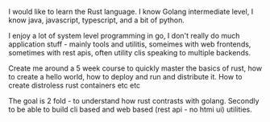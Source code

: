 I would like to learn the Rust language.
I know Golang intermediate level, I know java, javascript, typescript, and a bit of python.

I enjoy a lot of system level programming in go, I don't really do much application stuff - mainly tools and utilitis, someimes with web frontends, sometimes with rest apis, often utility clis speaking to multiple backends.

Create me around a 5 week course to quickly master the basics of rust, how to create a hello world, how to deploy  and run and distribute it. How to create distroless rust containers etc etc

The goal is 2 fold - to understand how rust contrasts with golang.
Secondly to be able to build cli based and web based (rest api - no htmi ui) utilities.